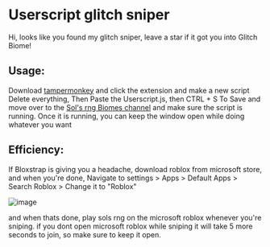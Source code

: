 # Userscript glitch sniper 
Hi, looks like you found my glitch sniper, leave a star if it got you into Glitch Biome!

## Usage:   
Download [tampermonkey](https://www.tampermonkey.net/) and click the extension and make a new script
Delete everything, Then Paste the Userscript.js, then CTRL + S To Save and move over to the [Sol's rng Biomes channel](https://discord.com/channels/1186570213077041233/1282542323590496277) and make sure the script is running. Once it is running, you can keep the window open while doing whatever you want
## Efficiency:
If Bloxstrap is giving you a headache, download roblox from microsoft store, and when you're done, Navigate to settings > Apps > Default Apps > Search Roblox > Change it to "Roblox"

![image](https://github.com/user-attachments/assets/5e44fb71-b82e-45a3-a1fa-d6ee7138dbab)

and when thats done, play sols rng on the microsoft roblox whenever you're sniping. if you dont open microsoft roblox while sniping it will take 5 more seconds to join, so make sure to keep it open.
